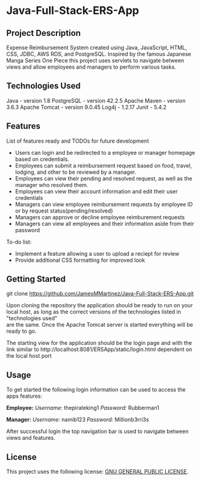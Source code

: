 # Java-Full-Stack-ERS-App

## Project Description
Expense Reimbursement System created using Java, JavaScript, HTML, CSS, JDBC, AWS RDS, and PostgreSQL. Inspired by the famous Japanese Manga Series One Piece this project uses servlets to navigate between views and allow employees and managers to perform various tasks.

## Technologies Used

Java - version 1.8
PostgreSQL - version 42.2.5
Apache Maven - version 3.6.3
Apache Tomcat - version 9.0.45
Log4j - 1.2.17
Junit - 5.4.2

## Features

List of features ready and TODOs for future development
* Users can login and be redirected to a employee or manager homepage based on credentials.
* Employees can submit a reimbursement request based on food, travel, lodging, and other to be reviewed by a manager.
* Employees can view their pending and resolved request, as well as the manager who resolved them.
* Employees can view their account information and edit their user credentials
* Managers can view employee reimbursement requests by employee ID or by request status(pending/resolved)
* Managers can approve or decline employee reimburement requests
* Managers can view all employees and their information aside from their password 

To-do list:
* Implement a feature allowing a user to upload a reciept for review
* Provide additional CSS formatting for improved look

## Getting Started
   
git clone https://github.com/JamesMMartinez/Java-Full-Stack-ERS-App.git

Upon cloning the repository the application should be ready to run on your local host, as long as the correct versions of the technologies listed in "technologies used"  
are the same. Once the Apache Tomcat server is started everything will be ready to go.

The starting view for the application should be the login page and with the link similar to http://localhost:8081/ERSApp/static/login.html dependent on the local host port

## Usage

To get started the following login information can be used to access the apps features:

**Employee:**  *Username:* thepirateking1 *Password:* Rubberman1

**Manager:** *Username:* namib123       *Password:* Millionb3rri3s

After successful login the top navigation bar is used to navigate between views and features.

## License

This project uses the following license: [GNU GENERAL PUBLIC LICENSE](LICENSE).
